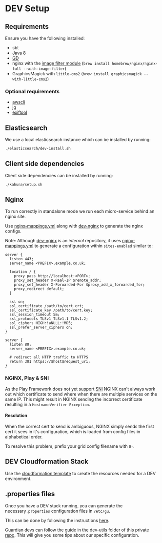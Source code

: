# DEV Setup

## Requirements
Ensure you have the following installed:
- sbt
- Java 8
- [GD](http://libgd.github.io/)
- nginx with the [image filter module](http://nginx.org/en/docs/http/ngx_http_image_filter_module.html) (`brew install homebrew/nginx/nginx-full --with-image-filter`)
- GraphicsMagick with `little-cms2` (`brew install graphicsmagick --with-little-cms2`)

### Optional requirements
- [awscli](https://aws.amazon.com/cli/)
- [jq](https://stedolan.github.io/jq/)
- [exiftool](http://www.sno.phy.queensu.ca/~phil/exiftool/)

## Elasticsearch
We use a local elasticsearch instance which can be installed by running:

```bash
./elasticsearch/dev-install.sh
```

## Client side dependencies
Client side dependencies can be installed by running:

```bash
./kahuna/setup.sh
```

## Nginx
To run correctly in standalone mode we run each micro-service behind an nginx site.

Use [nginx-mappings.yml](../nginx-mappings.yml) along with [dev-nginx](https://github.com/guardian/dev-nginx)
to generate the nginx configs.

Note: Although [dev-nginx](https://github.com/guardian/dev-nginx) is an *internal* repository,
it uses [nginx-mappings.yml](../nginx-mappings.yml) to generate a configuration within `sites-enabled` similar to:

```
server {
  listen 443;
  server_name <PREFIX>.example.co.uk;

  location / {
    proxy_pass http://localhost:<PORT>;
    proxy_set_header X-Real-IP $remote_addr;
    proxy_set_header X-Forwarded-For $proxy_add_x_forwarded_for;
    proxy_redirect default;
  }

  ssl on;
  ssl_certificate /path/to/cert.crt;
  ssl_certificate_key /path/to/cert.key;
  ssl_session_timeout 5m;
  ssl_protocols TLSv1 TLSv1.1 TLSv1.2;
  ssl_ciphers HIGH:!aNULL:!MD5;
  ssl_prefer_server_ciphers on;
}

server {
  listen 80;
  server_name <PREFIX>.example.co.uk;

  # redirect all HTTP traffic to HTTPS
  return 301 https://$host$request_uri;
}
```

### NGINX, Play & SNI
As the Play Framework does not yet support [SNI](https://en.wikipedia.org/wiki/Server_Name_Indication)
 NGINX can't always work out which certificate to send where when there are multiple services on the same IP. 
 This might result in NGINX sending the incorrect certificate resulting in a `HostnameVerifier Exception`.

#### Resolution

When the correct cert to send is ambiguous, NGINX simply sends the first cert it sees in it's configuration, 
which is loaded from config files in alphabetical order.

To resolve this problem, prefix your grid config filename with `0-`.

## DEV Cloudformation Stack
Use the [cloudformation template](../cloud-formation/dev-template.json) to create the resources needed for a DEV environment. 

## .properties files
Once you have a DEV stack running, you can generate the necessary`.properties` configuration files in `/etc/gu`.

This can be done by following the instructions [here](./docker/configs/generators/README.md).

Guardian devs can follow the guide in the dev-utils folder of this private [repo](https://github.com/guardian/grid-infra).
This will give you some tips about our specific configuration.
